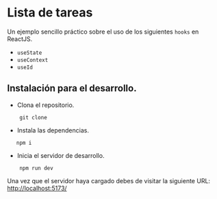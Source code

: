 # Lista de tareas

Un ejemplo sencillo práctico sobre el uso de los siguientes `hooks` en ReactJS.
* `useState`
* `useContext`
* `useId`

## Instalación para el desarrollo.
* Clona el repositorio.
```
    git clone 
```

* Instala las dependencias.
```
   npm i 
```

* Inicia el servidor de desarrollo.
```
    npm run dev 
```

Una vez que el servidor haya cargado debes de visitar la siguiente URL: [http://localhost:5173/](http://localhost:5173/)
